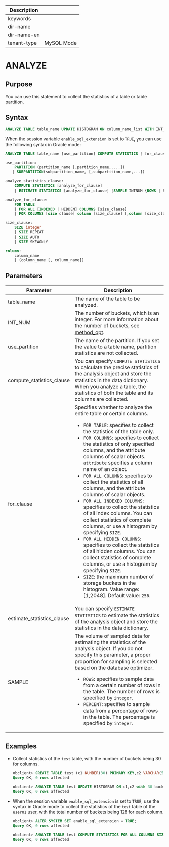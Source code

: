 | Description   |                 |
|---------------|-----------------|
| keywords      |                 |
| dir-name      |                 |
| dir-name-en   |                 |
| tenant-type   | MySQL Mode      |

# ANALYZE

## Purpose

You can use this statement to collect the statistics of a table or table partition.

## Syntax

```sql
ANALYZE TABLE table_name UPDATE HISTOGRAM ON column_name_list WITH INT_NUM BUCKETS;
```

When the session variable `enable_sql_extension` is set to `TRUE`, you can use the following syntax in Oracle mode:

```sql
ANALYZE TABLE table_name [use_partition] COMPUTE STATISTICS [ for_clause ];

use_partition:
    PARTITION (partition_name [,partition_name,....])
   | SUBPARTITION(subpartition_name, [,subpartition_name,...])

analyze_statistics_clause:
    COMPUTE STATISTICS [analyze_for_clause]
    | ESTIMATE STATISTICS [analyze_for_clause] [SAMPLE INTNUM {ROWS | PERCENTAGE}]

analyze_for_clause:
    FOR TABLE
    | FOR ALL [INDEXED | HIDDEN] COLUMNS [size_clause]
    | FOR COLUMNS [size clause] column [size_clause] [,column [size_clause]...]

size_clause:
    SIZE integer
    | SIZE REPEAT
    | SIZE AUTO
    | SIZE SKEWONLY

column:
    column_name
    | (column_name [, column_name])

```

## Parameters

| Parameter | Description |
|----------------------------|----------|
| table_name | The name of the table to be analyzed.  |
| INT_NUM | The number of buckets, which is an integer. For more information about the number of buckets, see [method_opt](../../../../1000.performance-tuning-guide/500.sql-optimization/400.sql-optimization/400.optimizer-statistics/200.statistics-collection-methods/300.collect-statistics-manually.md).  |
| use_partition | The name of the partition. If you set the value to a table name, partition statistics are not collected.  |
| compute_statistics_clause | You can specify `COMPUTE STATISTICS` to calculate the precise statistics of the analysis object and store the statistics in the data dictionary. When you analyze a table, the statistics of both the table and its columns are collected.  |
| for_clause | Specifies whether to analyze the entire table or certain columns.  <ul><li> `FOR TABLE`: specifies to collect the statistics of the table only.    <li> `FOR COLUMNS`: specifies to collect the statistics of only specified columns, and the attribute columns of scalar objects. `attribute` specifies a column name of an object.    <li> `FOR ALL COLUMNS`: specifies to collect the statistics of all columns, and the attribute columns of scalar objects.    <li> `FOR ALL INDEXED COLUMNS`: specifies to collect the statistics of all index columns. You can collect statistics of complete columns, or use a histogram by specifying `SIZE`.    <li> `FOR ALL HIDDEN COLUMNS`: specifies to collect the statistics of all hidden columns. You can collect statistics of complete columns, or use a histogram by specifying `SIZE`.    <li> `SIZE`: the maximum number of storage buckets in the histogram. Value range: \[1,2048]. Default value: `256`.  </ul> |
| estimate_statistics_clause | You can specify `ESTIMATE STATISTICS` to estimate the statistics of the analysis object and store the statistics in the data dictionary.  |
| SAMPLE | The volume of sampled data for estimating the statistics of the analysis object. If you do not specify this parameter, a proper proportion for sampling is selected based on the database optimizer.  <ul><li> `ROWS`: specifies to sample data from a certain number of rows in the table. The number of rows is specified by `integer`.    <li> `PERCENT`: specifies to sample data from a percentage of rows in the table. The percentage is specified by `integer`. </ul> |

## Examples

* Collect statistics of the `test` table, with the number of buckets being 30 for columns.

    ```sql
    obclient> CREATE TABLE test (c1 NUMBER(30) PRIMARY KEY,c2 VARCHAR(50));
    Query OK, 0 rows affected

    obclient> ANALYZE TABLE test UPDATE HISTOGRAM ON c1,c2 with 30 buckets;
    Query OK, 0 rows affected
    ```

* When the session variable `enable_sql_extension` is set to `TRUE`, use the syntax in Oracle mode to collect the statistics of the `test` table of the `user01` user, with the total number of buckets being 128 for each column.

    ```sql
    obclient> ALTER SYSTEM SET enable_sql_extension = TRUE;
    Query OK, 0 rows affected

    obclient> ANALYZE TABLE test COMPUTE STATISTICS FOR ALL COLUMNS SIZE 128;
    Query OK, 0 rows affected
    ```
